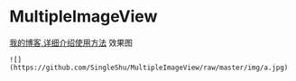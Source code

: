 # MultipleImageView
[我的博客,详细介绍使用方法](http://blog.csdn.net/sw5131899/article/details/52838261)
效果图


    ![](https://github.com/SingleShu/MultipleImageView/raw/master/img/a.jpg)  



